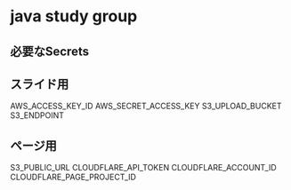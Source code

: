 # java study group

## 必要なSecrets
## スライド用
AWS_ACCESS_KEY_ID
AWS_SECRET_ACCESS_KEY
S3_UPLOAD_BUCKET
S3_ENDPOINT
## ページ用
S3_PUBLIC_URL
CLOUDFLARE_API_TOKEN
CLOUDFLARE_ACCOUNT_ID
CLOUDFLARE_PAGE_PROJECT_ID
